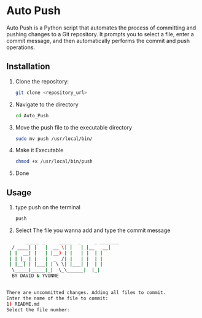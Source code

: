 # Auto Push

Auto Push is a Python script that automates the process of committing and pushing changes to a Git repository. It prompts you to select a file, enter a commit message, and then automatically performs the commit and push operations.

## Installation

1. Clone the repository:

   ```bash
   git clone <repository_url>
2. Navigate to the directory

    ```bash
    cd Auto_Push

3. Move the push file to the executable directory

    ```bash
    sudo mv push /usr/local/bin/

4. Make it Executable

    ```bash
    chmod +x /usr/local/bin/push

5. Done

## Usage

1. type push on the terminal

    ```bash
    push

2. Select The file you wanna add and type the commit message

```bash
       _____ _     _____  _     _ _______ 
  / ____| |   |  __ \| |   | |__   __|
 | |  __| |   | |__) | |   | |  | |   
 | | |_ | |   |  _  /| |   | |  | |   
 | |__| | |___| | \ \| |___| |  | |   
  \_____|_____|_|  \_\______|  |_|   
  BY DAVID & YVONNE
                                             

There are uncommitted changes. Adding all files to commit.
Enter the name of the file to commit:
1) README.md
Select the file number: 
    
